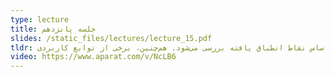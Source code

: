 ```yaml
---
type: lecture
title: جلسه پانزدهم
slides: /static_files/lectures/lecture_15.pdf
tldr: در این جلسه نحوه محاسبه تابع تبدیل میان دو تصویر بر اساس نقاط انطباق یافته بررسی می‌شود. هم‌چنین، برخی از توابع کاربردی OpenCV در این زمینه معرفی می‌شوند.
video: https://www.aparat.com/v/NcLB6
---
```

